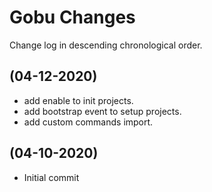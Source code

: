 # Gobu Changes

Change log in descending chronological order.

## (04-12-2020)

- add enable to init projects.
- add bootstrap event to setup projects.
- add custom commands import.

## (04-10-2020)

- Initial commit
